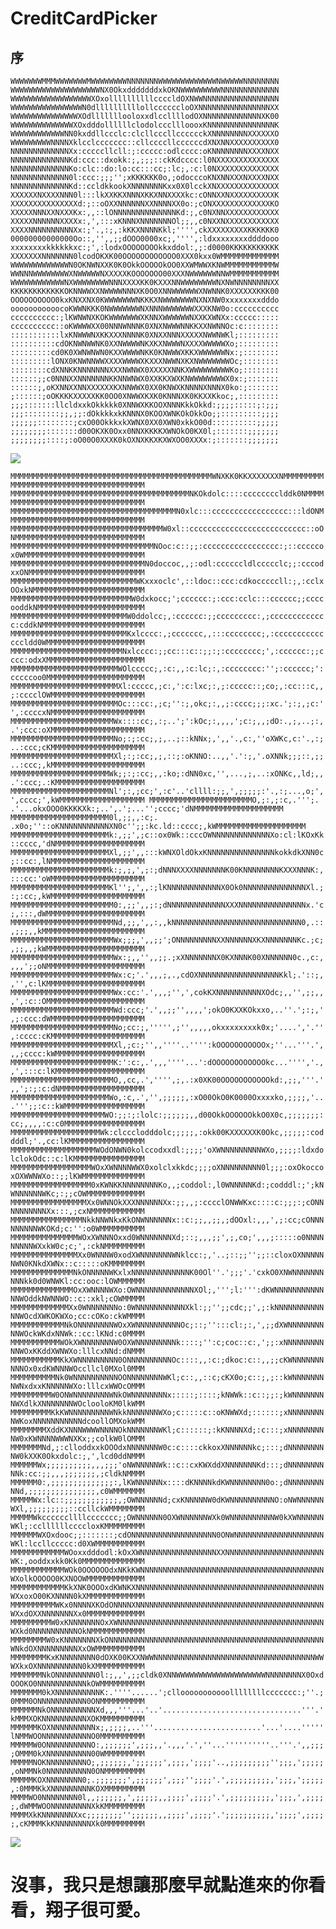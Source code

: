# CreditCardPicker

## 序

``
WWWWWWWMMMWWWWWWWMWWWWWWWWNNNNNNNWWWWWWWWWWWWWNWWWWWNNNNNNNN
WWWWWWWWWWWWWWWWWWWWNX0OkxdddddddxkOKNWWWWWWWWWNNNNNNNNNNNNN
WWWWWWWWWWWWWWWWWWXOxollllllllllccccldOXNWWNNNNNNNNNNNNNNNNN
WWWWWWWWWWWWWWWWN0dllllllllllollccccccloOXNNNNNNNNNNNNNNNNXX
WWWWWWWWWWWWWWWXOdlllllllooloxxdlccllllodOXNNNNNNNNNNNNNXK00
WWWWWWWWWWWWWWXOxdddollllllclodolcccllloooxKNNNNNNNNNNNNNNNK
WWWWWWWWWWWWNN0kxddllccclc:clcllcccllcccccckXNNNNNNNNXXXXXXO
WWWWWWWWWNNNNXklcclccccccc::cllccccllccccccdXNXNNXXXXXXXXXX0
NNNNNNNNNNNNNXx:cccccllcll:;:ccccc:odlcccc:oKNNNNNNNNXXXXNXX
NNNNNNNNNNNNNKd:ccc::dxokk:;,;;;::ckKdcccc:l0NXXXXXXXXXXXXXX
NNNNNNNNNNNNNKo:clc::do:lo:cc:::cc;:lc;,:c:l0NXXXXXXXXXXXXXX
NNNNNNNNNNNNN0l:ccc:;;;'';xKKKKKK0o,;odocccoKNXNNXXXNXXXXNXX
NNNNNNNNNNNNNKd::ccldkkookXNNNNNNNKxx0X0lcckXNXXXXXXXXXXXXXX
XXXXXXNXXXXNNN0l:::lkXXKKXNNNXKKXNNXXXXkc:cONNXXNXXXXXXXXXXK
XXXXXXXXXXXXXXXd:;::oOXXNNNNNNXXNNNNXX0o:;cONXXXXXXXXXXXXXKO
XXXXXNNNXXNXXXKx:,,::lONNNNNNNNNNNNNNKd:;,c0NXNNXXXXXXXXXXXX
XXXXXNNNNNNXXXXx:,',:::xKNNNXNNNNNNNOl;;,,c0NXXNXXXXXXXXXXXX
XXXXNNNNNNNNNNXx:;'.,:;,:kKKXNNNNKkl;'''',ckXXXXXXXXXKKKKKK0
00000000000000Oo::,'',,;;dOOO0000xc;,'''',:ldxxxxxxxxddddooo
xxxxxxxxkkkkkkxc:;',:lodxOOOOOOOOkkxddol:,;:d0000KKKKKKKKKKK
XXXXXXXNNNNNNN0lcodOKXK00OOOOOOOOOOOO0XXX0kxx0WMMMMMMMMMMMMM
WWWWWWWWWWWWWN0OKNWNXXK0K0OkkOOOOOkOO0XXWMWWXKNWMMMMMMMMMMMW
WWNNNWWWWWWWWXNWWWWWNXXXXXKOOOOOOO00XXXNWWWWWWNNWMMMMMMMMMMM
WWWWWWWWWWWWNXWWWWWWWWNNNXXXXKK0KXXXNNWWWWWWWWNXNWNNNNNNNNXX
KKKKKKKKKKKKOKNNWWXXNWWWWNNNXK0O0XNNWWWWWWXNWNNK0XXXXXXKKK00
OOOOOOOOOO0kxKNXXNX0KWWWWWWWNKKKXNWWWWWWWNXNXNW0xxxxxxxxdddo
ooooooooooocoKWWNKKK0NWWWWWWWNXNNNWWWWWWWXXXKNW0o:cccccccccc
cccccccccc:;lKWNWNXKOKWWWWWWWXKNNXWWWWWWNXXKXWNXx:ccccc:::::
cccccccccc::oKWWWWXX00NNNWNNNK0XNXNWWWNNKKXXNWNNOc:c::::::::
:::::::::::lxKNWWWNXKKXXXNNNNK0XNXXNNNXXXXXNWWNWKl;:::::::::
::::::::::cdOKNWNWWNK0XXNWWWWNKXKXNWWWNXXXXWWWWWXo;:::::::::
:::::::::cd0K0XWNWNWN0KXXWWWWNKK0KNWWWXKKXWWWWWWNx:;::::::::
:::::::::lONX0KNWNNWWXXXXWWWWXKXXXNWWNXKXNWWWWWWWOc;::::::::
::::::::cdXNNKKNNNNNNNXXXNWNWX0XXXXXNNKXWWWWWWWWWKo;::::::::
::::::;;c0NNNXXNNNNNNNKKNNWNWX0XXKKXWXKNWWWWWWWWX0x:;:::::::
::::::;,oKXNNXXNNXXXXXXKXNNWWX0XX0KNWXKNNNNXNNNX0ko:;:::::::
;::::::;oOKKKKXXXXXKK0OO0XNWWXKXK0KNNNXK0KKXXKkoc;,:::::::::
;;;:::::::llcldxxkOkkkkk0XNNWXKKOOXNNNKkkOkkd:;;;;:::::;:;;;
;;;::::::::;;,;;:dOkkkkxkKNNNX0KOOXWNKOkOkkOo;;:::::::::;;;;
;;;;;;::::::::;cxO00OkkkxkXWNX0XX0XWN0xkkO00d::::::::::;;;;;
;;;;;;;;:::::::d00OKXK0Oxx0NNXKKKKXWNOkO0KX0l;:::::::;;;;;;;
;;;;;;;;::::;:oO00O0XXXK0kOXNXKKXKXWXOO0XXXx:;:::::::;;;;;;;
``

![](https://www.anime-planet.com/images/characters/shoko-makinohara-149028.jpg)

``
MMMMMMMMMMMMMMMMMMMMMMMMMMMMMMMMMMMMMMMMMMMMMWNXKK0KKXXXXXXXNMMMMMMMMMMMMMMMMMMMMMMMMMMMMMMMMMMMMMMM
MMMMMMMMMMMMMMMMMMMMMMMMMMMMMMMMMMMMMMMMNKOkdolc::::cccccccclddk0NMMMMMMMMMMMMMMMMMMMMMMMMMMMMMMMMMM
MMMMMMMMMMMMMMMMMMMMMMMMMMMMMMMMMMMMMN0xlc:::ccccccccccccccccc:::ldONMMMMMMMMMMMMMMMMMMMMMMMMMMMMMMM
MMMMMMMMMMMMMMMMMMMMMMMMMMMMMMMMMMW0xl::cccccccccccccccccccccccccc::oONMMMMMMMMMMMMMMMMMMMMMMMMMMMMM
MMMMMMMMMMMMMMMMMMMMMMMMMMMMMMMMNOoc:c::;;:ccccccccccccccccc:;::cccccox0WMMMMMMMMMMMMMMMMMMMMMMMMMMM
MMMMMMMMMMMMMMMMMMMMMMMMMMMMMMN0doccoc,,;:odl:ccccccldlccccclc;;:cccodxxONMMMMMMMMMMMMMMMMMMMMMMMMMM
MMMMMMMMMMMMMMMMMMMMMMMMMMMMWKxxxoclc',::ldoc::ccc:cdkocccccll:;,:cclxOOxkNMMMMMMMMMMMMMMMMMMMMMMMMM
MMMMMMMMMMMMMMMMMMMMMMMMMMMW0dxkocc;';cccccc:;:ccc:cclc:::cccccc;;ccccooddkNMMMMMMMMMMMMMMMMMMMMMMMM
MMMMMMMMMMMMMMMMMMMMMMMMMMW0ddolcc;,:cccccc:;;ccccccccc:,;ccccccccccccc:cddkNMMMMMMMMMMMMMMMMMMMMMMM
MMMMMMMMMMMMMMMMMMMMMMMMMMKxlcccc:,;ccccccc,,:::cccccccc;,:ccccccccccccccldd0WMMMMMMMMMMMMMMMMMMMMMM
MMMMMMMMMMMMMMMMMMMMMMMMMNxlcccc:;;cc:::c::;;:;:cccccccc;',:cccccc:;;cccc:odxXMMMMMMMMMMMMMMMMMMMMMM
MMMMMMMMMMMMMMMMMMMMMMMMWOlccccc;,:c:,,:c:lc;:,:cccccccc:'';:cccccc;':cccccoo0MMMMMMMMMMMMMMMMMMMMMM
MMMMMMMMMMMMMMMMMMMMMMMMXl:ccccc,;c:,':c:lxc;:,;:ccccc::;co;,:cc:::c,,;:cccclOWMMMMMMMMMMMMMMMMMMMMM
MMMMMMMMMMMMMMMMMMMMMMMMOc:::cc:,;c;'':;,okc;:,,;:cccc;;;:xc.';:;,;c:'',:ccccxNMMMMMMMMMMMMMMMMMMMMM
MMMMMMMMMMMMMMMMMMMMMMMWx::::cc;,:;..';':kOc;:,,,,';c:;,,;dO:.,;,..;:,.';ccc:oXMMMMMMMMMMMMMMMMMMMMM
MMMMMMMMMMMMMMMMMMMMMMMNo;:;:cc;,;,..;::kNNx;,',,'.,c:,''oXWKc,c:'.,:;..:ccc;cKMMMMMMMMMMMMMMMMMMMMM
MMMMMMMMMMMMMMMMMMMMMMMXl;:;:cc;,;,::;:oKNNO:..,,'.':;,'.oXNNk;;;::,;;..:ccc;,kMMMMMMMMMMMMMMMMMMMMM
MMMMMMMMMMMMMMMMMMMMMMWk;;:;:cc;,,:ko;:dNN0xc,'',...,;,..:xONKc,,ld;,,.':ccc;.:KMMMMMMMMMMMMMMMMMMMM
MMMMMMMMMMMMMMMMMMMMMMNl';:,;cc;',:c'..'cllll:;;,',;;;;;:'.,:;...,o;',',cccc;',kWMMMMMMMMMMMMMMMMMMM
MMMMMMMMMMMMMMMMMMMMMMMO,;:,;:c,.''';. .'...okxOOO0KKKKXk:;..',.';...'';cccc;'dNMMMMMMMMMMMMMMMMMMMM
MMMMMMMMMMMMMMMMMMMMMM0l,;;,,:c;. .x0o;''::oKNNNNNNNNNNNXN0c'';;:kc.ld::cccc;,kWMMMMMMMMMMMMMMMMMMMM
MMMMMMMMMMMMMMMMMMMMMMk:,;;',;c::ox0Wk::cccOWNNNNNNNNNNNNNXo:cl:lKOxKk::cccc,'dNMMMMMMMMMMMMMMMMMMMM
MMMMMMMMMMMMMMMMMMMMMMXl,;;',,:::kWNXOldOkxKNNNNNNNNNNNNNNNkokkdkXNN0c;::cc:,lNMMMMMMMMMMMMMMMMMMMMM
MMMMMMMMMMMMMMMMMMMMMMk:;,;,',;:;dNNNXXXXNNNNNNNK00KNNNNNNNNKXXXNNNK:,:::cc:'oWMMMMMMMMMMMMMMMMMMMMM
MMMMMMMMMMMMMMMMMMMMMMKl'';,',,:;lKNNNNNNNNNNNNX0Ok0NNNNNNNNNNNNNNXl.;:;:cc;,kWMMMMMMMMMMMMMMMMMMMMM
MMMMMMMMMMMMMMMMMMMMMMM0:,;;',,;:;dNNNNNNNNNNNNNXXXNNNNNNNNNNNNNNNx.'c;,:::,dWMMMMMMMMMMMMMMMMMMMMMM
MMMMMMMMMMMMMMMMMMMMMMMNd,;;,',,:,,kNNNNNNNNNNNNNNNNNNNNNNNNNNNNN0,.::,;;;,,kMMMMMMMMMMMMMMMMMMMMMMM
MMMMMMMMMMMMMMMMMMMMMMMWx;;;,',,;;';ONNNNNNNNNXXNNNNNNXKXNNNNNNNKc.;c;,;;,,;kWMMMMMMMMMMMMMMMMMMMMMM
MMMMMMMMMMMMMMMMMMMMMMMWx:;,,'',,;;.;xXNNNNNNNX0KXNNNK00XNNNNNN0c.,c:,,,,';;oNMMMMMMMMMMMMMMMMMMMMMM
MMMMMMMMMMMMMMMMMMMMMMMWx:c;'.',,,;,.,cdOXNNNNNNNNNNNNNNNNNNKkl;.'::;,,'',c:lKMMMMMMMMMMMMMMMMMMMMMM
MMMMMMMMMMMMMMMMMMMMMMMWx:cc:'.',,,;'',',cokKXNNNNNNNNNNXOdc;,,'',;;,,,',:c::OMMMMMMMMMMMMMMMMMMMMMM
MMMMMMMMMMMMMMMMMMMMMMMWd:ccc;'.',,;;'',,,,';okO0KXXKOkxxo,..''.';:;,',;:ccc:dWMMMMMMMMMMMMMMMMMMMMM
MMMMMMMMMMMMMMMMMMMMMMMNo;cc:;,''''',;'',,,,,okxxxxxxxxk0x;'....','.'',:cccc:cKMMMMMMMMMMMMMMMMMMMMM
MMMMMMMMMMMMMMMMMMMMMMMXl,;c:;'',,''''..'''':kOOOOOOOOOOOx;''...'''.',,,;cccc:kWMMMMMMMMMMMMMMMMMMMM
MMMMMMMMMMMMMMMMMMMMMMMK:':c:,.',,,''''...':dOOOOOOOOOOOOkc...'''','.,,',:::c:lKMMMMMMMMMMMMMMMMMMMM
MMMMMMMMMMMMMMMMMMMMMMMO,,cc,.','''',;,.:x0XK00OOOOOOOOOOOkd:,;;,'''.',,';:;:c:dNMMMMMMMMMMMMMMMMMMM
MMMMMMMMMMMMMMMMMMMMMMWo,:c,.','',;;;;;,:xO00OkO0K0000Oxxxxko,;;;;,'...''';;:c::kWMMMMMMMMMMMMMMMMMM
MMMMMMMMMMMMMMMMMMMMMWO:;;:;:lolc:;;;;;;,,d00OkkOOOOOOkkO0X0c,;;;;;;;:cc;,,,,:c:c0MMMMMMMMMMMMMMMMMM
MMMMMMMMMMMMMMMMMMMMWk:clccclodddolc;;;;;,:okk00KXXXXXXK0Okc,;;;;;:coddddl;'.,cc:lKMMMMMMMMMMMMMMMMM
MMMMMMMMMMMMMMMMMMMWOdONWN0kolccodxxdl:;;;;'oXWNNNNNNNNNWXo,;;;;:ldxdolclokOdc::c:lKMMMMMMMMMMMMMMMM
MMMMMMMMMMMMMMMMMMWOxXWNNNNWWX0xolclxkkdc;;;;oXNNNNNNNNN0l;;;:oxOkoccoxOXWWNWXo::;;lKWMMMMMMMMMMMMMM
MMMMMMMMMMMMMMMMMM0xKWNKKNNNNNNNNKo,,;coddol:,l0WNNNNNKd:;codddl:;';kNWNNNNNNWKc;:;;cOWMMMMMMMMMMMMM
MMMMMMMMMMMMMMMMMXx0WNNOkXXXNNNNNNXx:;;,,;:cccclONWWKxc::::c:;;;:;cONNNNNNNNNNXx:::,;cxNMMMMMMMMMMMM
MMMMMMMMMMMMMMMMNkkNNWNkxKkONWNNNNNNx::c:;;,,;;,;dOOxl:,,,',;:cc;cONNNNNNNNNWKOKd;c:'':o0WMMMMMMMMMM
MMMMMMMMMMMMMMMWOxXWNNNOxxd0WNNNNNNNXd;::;,,,;;',;,co;',,,;:::::o0NNNNNNNNNWXxkW0c;c;',:ckNMMMMMMMMM
MMMMMMMMMMMMMMMXx0WNNNW0xodXWNNNNNNNWNklcc:;,'..;::;;'';;::cloxOXNNNNNNWN0KNkdXWNx::c:::::oKMMMMMMMM
MMMMMMMMMMMMMMNkONNNNNWKxlxNNNNNNNNNNNNNK00Ol''.';;;'.'cxkO0XNWNNNNNNNNNNkk0d0WNWKl:cc:ooc:lOWMMMMMM
MMMMMMMMMMMMMMOxXWNNNNWXo:OWNNNNNNNNNNNNNXOl;,''';l:''':dKWNNNNNNNNNNNNNWOddkNWNNWO::c::xkl;cOWMMMMM
MMMMMMMMMMMMMXx0WNNNNNNNo:0WNNNNNNNNNNNXkl:;;'';;cdc;;',;:kNNNNNNNNNNNNNWOcdXWKOKWXo;cc:cOKo:ckWMMMM
MMMMMMMMMMMMNkONNNNNNNNWOxXWNNNNNNNNNNOc;::;'':::cl:;:,',;;dXWNNNNNNNNNNWOckWKdxNNWk::cc:lKNd:c0MMMM
MMMMMMMMMMMWOkXWNNNNNNNW0OXWNNNNNNNNNk::::;'':c;coc::c:,';;:xNNNNNNNNNNNWOxKKddXWNWXo:lllcxNNd:dNMMM
MMMMMMMMMMMKkXWNNNNNNNNN0ONNNNNNNNNNOc::::,,:c:;dkoc:c::,,;;cKWNNNNNNNNNNOx0xdKWNNNWOccllcl0MXol0MMM
MMMMMMMMMMNk0WNNNNNNNNNNOONNNNNNNNWKl;c::,,::c;cKX0o;c::;,;::kWNNNNNNNNWNxdxxKNNNNNWXo:lllcxWWOcOMMM
MMMMMMMMMW0ONWNNNNNNNNWNkOWNNNNNNNNx:::::;::::;kNWWk::c::;;:;kWNNNNNNNNWXdlkXNNNNNNNWOclooloKM0lkWMM
MMMMMMMMMKkKWNNNNNNNNNWNkkNNNNNNNWXo;c:::::c::oKNWWXd;::::::;xNNNNNNNNNWKoxNNNNNNNNNNNdcoollOMXokWMM
MMMMMMMMXddKXNNNWWWWNNNNOkNNNNNNNWKl;c::::::;:kKNNNNXd;:c:::;xNNNNNNNNNW0xKWNNNNWWWNXKx;;colkW0lOMMM
MMMMMMMNd,;:clloddxxkOOOdxNNNNNNNW0c:c::::ckkoxXNNNNNNkc;:::;dNNNNNNNNNW0kXXK0Okxdolc:;,',lcd0ddNMMM
MMMMMMWx;;;;;;;;;;,,,;;;'oNWNNNNNWk::c::cxKWXddXNNNNNNNKd:::;dNNNNNNNNNNk:cc:;;,,,;;;;;;;,;cldkNMMMM
MMMMMM0:,;;;;;;;;;;;;;;:,lKWNNNNNNx::::dKNNNNkdKWNNNNNNNN0o:;dNNNNNNNNNNd,;;;;;;;;;;;;;;;,c0WMMMMMMM
MMMMMWx:lc::;;;;;;;;;;;;,;OWNNNNNNd;cxKNNNNNW0dKWNNNNNNNNNNO:oNWNNNNNNWXl,;;;;;;;;;::ccllckWMMMMMMMM
MMMMMWkccccccllllccccccc;;OWNNNNNN0OXWNNNNNNWXk0WNNNNNNNNNNW0kXWNNNNNNWKl;:ccllllllccccloxKMMMMMMMMM
MMMMMMWXOxdooc;;:::::::;cdONNNNNNNNNNNNNNNNNNN0ONWNNNNNNNNNNNNNNNNNNNNWKl:lccllccccc:d0XWMMMMMMMMMMM
MMMMMMMMMMMMWOoxxdddodl:kOxXWNNNNNNNNNNNNNNNNNXXNNNNNNNNNNNNNNNNNNNNNNWK:,ooddxxkk0Kk0MMMMMMMMMMMMMM
MMMMMMMMMMMMWOk0OOOOOOdxNKkKWNNNNNNNNNNNNNNNNNNNNNNNNNNNNNNNNNNNNNNNNNWXolkOOOOO0KXNOOWMMMMMMMMMMMMM
MMMMMMMMMMMMKkXNK0OOOxdKWNKXNNNNNNNNNNNNNNNNNNNNNNNNNNNNNNNNNNNNNNNNNNWXxoxO00KXNNNN0kXMMMMMMMMMMMMM
MMMMMMMMMMWKx0NNNNXKOdONNNNXNNNNNNNNNNNNNNNNNNNNNNNNNNNNNNNNNNNNNNNNNNWXxdOXXNNNNNNNXx0MMMMMMMMMMMMM
MMMMMMMMMW0xKNNNNNNNOxXWNNNNNNNNNNNNNNNNNNNNNNNNNNNNNNNNNNNNNNNNNNNNNNWXkd0NNNNNNNNNNOkNMMMMMMMMMMMM
MMMMMMMMW0xKNNNNNNNXkONNNNNNNNNNNNNNNNNNNNNNNNNNNNNNNNNNNNNNNNNNNNNNNNWNkdOXNNNNNNNNNXxOWMMMMMMMMMMM
MMMMMMMMKxKNNNNNNNN0dOXK00KXXNWWNNNNNNNNNNNNNNNNNNNNNNNNNNNNNNNNNNNNWWWXkxOXNNNNNNNNNN0kXMMMMMMMMMMM
MMMMMMMNkONNNNNNNNN0l:;,,',;;cldk0XNNWWWWWWWWWWWWWWWWWWWWNNNNNNNNX0OxdOOOKO0NNNNNNNNNNNkOWMMMMMMMMMM
MMMMMMM0kXNNNNNNNNNNK:.''''......';cllooooooooooollllllllccccccc:;''.;0MMM0ONNNNNNNNNNN0ONMMMMMMMMMM
MMMMMMNkONNNNNNNNNNXd,,,'''...'..'...............................'''.'kMMMXOKNNNNNNNNNNXOKMMMMMMMMMM
MMMMMMKOXNNNNNNNNNNx;,;;;;,..'''........................'...'....'''''lNMMWOONNNNNNNNNNNO0MMMMMMMMMM
MMMMMW0ONNNNNNNNNNO:,;;;;;;',;;;,,'.,,,'.',''...''''''''''..'''.',,;;;;OMMM0kXNNNNNNNNNN00WMMMMMMMMM
MMMMMNOKNNNNNNNNNO;,;;;;;;,';;;;;;',;;;,';;;;'..,;;;;;;;;;'';;;,';;;;;,oNMMNk0NNNNNNNNNN0ONMMMMMMMMM
MMMMMKOXNNNNNNNN0;.;;;;;;;',;;;;;;',;;;'';;;;'.',;;;;;;;;;,';;;,';;;;;,:0MMMKkXNNNNNNNNNKOXMMMMMMMMM
MMMMWO0NNNNNNNN0l,,;;;;;;,',;;;;;,,;;;;',;;;;'.',;;;;;;;;;,';;;,',;;;;;,dWMMWOONNNNNNNNNXkKMMMMMMMMM
MMMMXkKNNNNNNNXxc;;;;;;;;'';;;;;;,,;;;;',;;;;'.';;;;;;;;;;,';;;;',;;;;;,cKMMMKkKNNNNNNNNXk0MMMMMMMMM
``

![](https://cdn.myanimelist.net/images/characters/12/361766.jpg)

# 沒事，我只是想讓那麼早就點進來的你看看，翔子很可愛。
